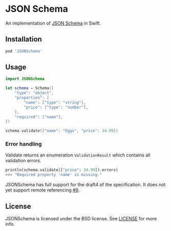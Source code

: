# JSON Schema

An implementation of [JSON Schema](http://json-schema.org/) in Swift.

## Installation

```ruby
pod 'JSONSchema'
```

## Usage

```swift
import JSONSchema

let schema = Schema([
    "type": "object",
    "properties": [
        "name": ["type": "string"],
        "price": ["type": "number"],
    ],
    "required": ["name"],
])

schema.validate(["name": "Eggs", "price": 34.99])
```

### Error handling

Validate returns an enumeration `ValidationResult` which contains all
validation errors.

```python
println(schema.validate(["price": 34.99]).errors)
>>> "Required property 'name' is missing."
```

JSONSchema has full support for the draft4 of the specification. It does not
yet support remote referencing [#9](https://github.com/kylef/JSONSchema.swift/issues/9).

## License

JSONSchema is licensed under the BSD license. See [LICENSE](LICENSE) for more
info.

